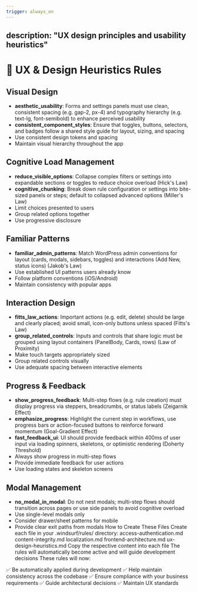 ```yaml
---
trigger: always_on
---
```


description: "UX design principles and usability heuristics"
---

# 🧠 UX & Design Heuristics Rules

## Visual Design
- **aesthetic_usability**: Forms and settings panels must use clean, consistent spacing (e.g. gap-2, px-4) and typography hierarchy (e.g. text-lg, font-semibold) to enhance perceived usability
- **consistent_component_styles**: Ensure that toggles, buttons, selectors, and badges follow a shared style guide for layout, sizing, and spacing
- Use consistent design tokens and spacing
- Maintain visual hierarchy throughout the app

## Cognitive Load Management
- **reduce_visible_options**: Collapse complex filters or settings into expandable sections or toggles to reduce choice overload (Hick's Law)
- **cognitive_chunking**: Break down rule configuration or settings into bite-sized panels or steps; default to collapsed advanced options (Miller's Law)
- Limit choices presented to users
- Group related options together
- Use progressive disclosure

## Familiar Patterns
- **familiar_admin_patterns**: Match WordPress admin conventions for layout (cards, modals, sidebars, toggles) and interactions (Add New, status icons) (Jakob's Law)
- Use established UI patterns users already know
- Follow platform conventions (iOS/Android)
- Maintain consistency with popular apps

## Interaction Design
- **fitts_law_actions**: Important actions (e.g. edit, delete) should be large and clearly placed; avoid small, icon-only buttons unless spaced (Fitts's Law)
- **group_related_controls**: Inputs and controls that share logic must be grouped using layout containers (PanelBody, Cards, rows) (Law of Proximity)
- Make touch targets appropriately sized
- Group related controls visually
- Use adequate spacing between interactive elements

## Progress & Feedback
- **show_progress_feedback**: Multi-step flows (e.g. rule creation) must display progress via steppers, breadcrumbs, or status labels (Zeigarnik Effect)
- **emphasize_progress**: Highlight the current step in workflows, use progress bars or action-focused buttons to reinforce forward momentum (Goal-Gradient Effect)
- **fast_feedback_ui**: UI should provide feedback within 400ms of user input via loading spinners, skeletons, or optimistic rendering (Doherty Threshold)
- Always show progress in multi-step flows
- Provide immediate feedback for user actions
- Use loading states and skeleton screens

## Modal Management
- **no_modal_in_modal**: Do not nest modals; multi-step flows should transition across pages or use side panels to avoid cognitive overload
- Use single-level modals only
- Consider drawer/sheet patterns for mobile
- Provide clear exit paths from modals
How to Create These Files
Create each file in your .windsurf/rules/ directory:
access-authentication.md
content-integrity.md
localization.md
frontend-architecture.md
ux-design-heuristics.md
Copy the respective content into each file
The rules will automatically become active and will guide development decisions
These rules will now:

✅ Be automatically applied during development
✅ Help maintain consistency across the codebase
✅ Ensure compliance with your business requirements
✅ Guide architectural decisions
✅ Maintain UX standards
